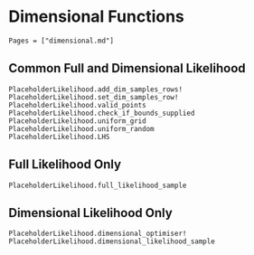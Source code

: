 # Dimensional Functions

```@index
Pages = ["dimensional.md"]
```

## Common Full and Dimensional Likelihood

```@docs
PlaceholderLikelihood.add_dim_samples_rows!
PlaceholderLikelihood.set_dim_samples_row!
PlaceholderLikelihood.valid_points
PlaceholderLikelihood.check_if_bounds_supplied
PlaceholderLikelihood.uniform_grid
PlaceholderLikelihood.uniform_random
PlaceholderLikelihood.LHS
```

## Full Likelihood Only

```@docs
PlaceholderLikelihood.full_likelihood_sample
```

## Dimensional Likelihood Only

```@docs
PlaceholderLikelihood.dimensional_optimiser!
PlaceholderLikelihood.dimensional_likelihood_sample
```